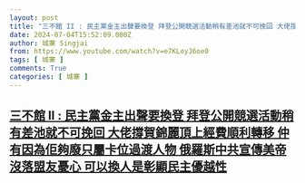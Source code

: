 ```yaml
---
layout: post
title: "三不館 II : 民主黨金主出聲要換登 拜登公開競選活動稍有差池就不可挽回 大佬撐賀錦麗頂上經費順利轉移 仲有因為佢夠廢只屬卡位過渡人物 俄羅斯中共宣傳美帝沒落盟友憂心 可以換人是彰顯民主優越性"
date: 2024-07-04T15:52:09.000Z
author: 城寨 Singjai
from: https://www.youtube.com/watch?v=e7KLoyJ6oe0
tags: [ 城寨 ]
comments: True
categories: [ 城寨 ]
---
```

<!--1720108329000-->
[三不館 II : 民主黨金主出聲要換登 拜登公開競選活動稍有差池就不可挽回 大佬撐賀錦麗頂上經費順利轉移 仲有因為佢夠廢只屬卡位過渡人物 俄羅斯中共宣傳美帝沒落盟友憂心 可以換人是彰顯民主優越性](https://www.youtube.com/watch?v=e7KLoyJ6oe0)
------

<div>

</div>
